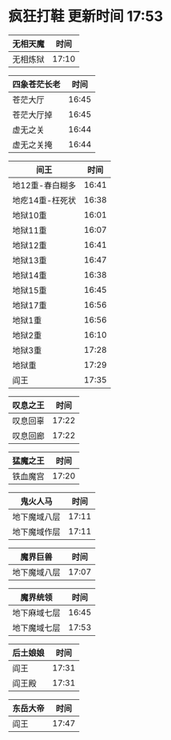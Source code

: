 # 疯狂打鞋 更新时间 17:53

| 无相天魔   | 时间    |
|--------|-------|
| 无相炼狱 | 17:10 |

| 四象苍茫长老   | 时间    |
|--------|-------|
| 苍茫大厅 | 16:45 |
| 苍茫大厅掉 | 16:45 |
| 虚无之关 | 16:44 |
| 虚无之关掩 | 16:44 |

| 间王   | 时间    |
|--------|-------|
| 地12重-春白糊多 | 16:41 |
| 地疙14重-枉死状 | 16:38 |
| 地狱10重 | 16:01 |
| 地狱11重 | 16:07 |
| 地狱12重 | 16:41 |
| 地狱13重 | 16:47 |
| 地狱14重 | 16:38 |
| 地狱15重 | 16:45 |
| 地狱17重 | 16:56 |
| 地狱1重 | 16:56 |
| 地狱2重 | 16:10 |
| 地狱3重 | 17:28 |
| 地狱重 | 17:29 |
| 阎王 | 17:35 |

| 叹息之王   | 时间    |
|--------|-------|
| 叹息回辜 | 17:22 |
| 叹息回廊 | 17:22 |

| 猛魔之王   | 时间    |
|--------|-------|
| 铁血魔宫 | 17:20 |

| 鬼火人马   | 时间    |
|--------|-------|
| 地下魔域八层 | 17:11 |
| 地下魔域作层 | 17:11 |

| 魔界巨兽   | 时间    |
|--------|-------|
| 地下魔域八层 | 17:07 |

| 魔界统领   | 时间    |
|--------|-------|
| 地下麻域七层 | 16:45 |
| 地下魔域七层 | 17:53 |

| 后土娘娘   | 时间    |
|--------|-------|
| 阎王 | 17:31 |
| 阎王殿 | 17:31 |

| 东岳大帝   | 时间    |
|--------|-------|
| 阎王 | 17:47 |